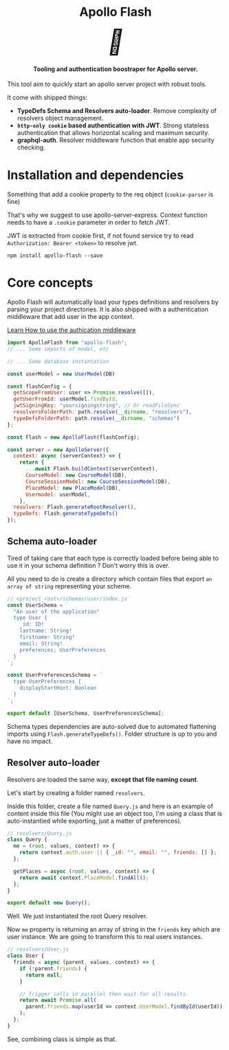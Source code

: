 <h1 align="center">
  Apollo Flash
</h1>
<p align="center">
  <i style="font-size: 4em">🚀</i>
</p>
<h4 align="center">Tooling and authentication boostraper for Apollo server.</h4>

This tool aim to quickly start an apollo server project with robust tools.

It come with shipped things:

- **TypeDefs Schema and Resolvers auto-loader**. Remove complexity of resolvers object management.
- **`http-only cookie` based authentication with JWT**. Strong stateless authentication that allows horizontal scaling and maximum security.
- **graphql-auth**. Resolver middleware function that enable app security checking.

# Installation and dependencies

Something that add a cookie property to the req object (`cookie-parser` is fine)

That's why we suggest to use apollo-server-express. Context function needs to have a `.cookie` parameter in order to fetch JWT.

JWT is extracted from cookie first, if not found service try to read `Authorization: Bearer <token>` to resolve jwt.

`npm install apollo-flash --save`

# Core concepts

Apollo Flash will automatically load your types definitions and resolvers by parsing your project directories.
It is also shipped with a authentication middleware that add user in the app context.

[Learn How to use the authication middleware](./docs/authentication.md)

```js
import ApolloFlash from "apollo-flash";
// ... Some imports of model, etc

// ... Some database instantation

const userModel = new UserModel(DB)

const flashConfig = {
  getScopeFromUser: user => Promise.resolve([]),
  getUserFromId: userModel.findById,
  jwtSigningKey: "yoursigningstring", // Or readFileSync
  resolversFolderPath: path.resolve(__dirname, "resolvers"),
  typeDefsFolderPath: path.resolve(__dirname, "schemas")
};

const Flash = new ApolloFlash(flashConfig);

const server = new ApolloServer({
  context: async (serverContext) => {
    return {
      ...await Flash.buildContext(serverContext),
      CourseModel: new CourseModel(DB),
      CourseSessionModel: new CourseSessionModel(DB),
      PlaceModel: new PlaceModel(DB),
      Usermodel: userModel,
    },
  resolvers: Flash.generateRootResolver(),
  typeDefs: Flash.generateTypeDefs()
});
```

## Schema auto-loader

Tired of taking care that each type is correctly loaded before being able to use it in your schema definition ? Don't worry this is over.

All you need to do is create a directory which contain files that export `an array of string` representing your scheme.

```js
// <project_root>/schemas/user/index.js`
const UserSchema = `
  "An user of the application"
  type User {
    _id: ID!
    lastname: String!
    firstname: String!
    email: String!
    preferences; UserPreferences
  }
`;

const UserPreferencesSchema = `
  type UserPreferences {
    displayStartHint: Boolean
  }
`;

export default [UserSchema, UserPreferencesSchema];
```

Schema types dependencies are auto-solved due to automated flattening imports using `Flash.generateTypeDefs()`.
Folder structure is up to you and have no impact.

## Resolver auto-loader

Resolvers are loaded the same way, **except that file naming count**.

Let's start by creating a folder named `resolvers`.

Inside this folder, create a file named `Query.js` and here is an example of content inside this file (You might use an object too, I'm using a class that is auto-instantied while exporting, just a matter of preferences).

```js
// resolvers/Query.js
class Query {
  me = (root, values, context) => {
    return context.auth.user || { _id: "", email: "", friends: [] };
  };

  getPlaces = async (root, values, context) => {
    return await context.PlaceModel.findAll();
  };
}

export default new Query();
```

Well. We just instantiated the root Query resolver.

Now `me` property is returning an array of string in the `friends` key which are user instance. We are going to transform this to real users instances.

```js
// resolvers/User.js
class User {
  friends = async (parent, values, context) => {
    if (!parent.friends) {
      return null;
    }

    // Trigger calls in parallel then wait for all results.
    return await Promise.all(
      parent.friends.map(userId => context.UserModel.findById(userId))
    );
  };
}
```

See, combining class is simple as that.
